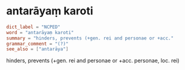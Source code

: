 # antarāyaṃ karoti

``` toml
dict_label = "NCPED"
word = "antarāyaṃ karoti"
summary = "hinders, prevents (+gen. rei and personae or +acc."
grammar_comment = "(?)"
see_also = ["antarāya"]
```

hinders, prevents (\+gen. rei and personae or \+acc. personae, loc. rei)

